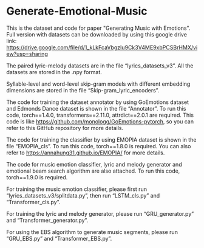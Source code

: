 # Generate-Emotional-Music

This is the dataset and code for paper "Generating Music with Emotions". Full version with datasets can be downloaded by using this google drive link: 
https://drive.google.com/file/d/1_kLkFcaVbgzIu9Ck3V4ME9xbPCSBrHMX/view?usp=sharing

The paired lyric-melody datasets are in the file “lyrics_datasets_v3”. All the datasets are stored in the .npy format. 

Syllable-level and word-level skip-gram models with different embedding dimensions are stored in the file “Skip-gram_lyric_encoders”.

The code for training the dataset annotator by using GoEmotions dataset and Edmonds Dance dataset is shown in the file “Annotator”. To run this code, torch==1.4.0, transformers==2.11.0, attrdict==2.0.1 are required. This code is like https://github.com/monologg/GoEmotions-pytorch, so you can refer to this GitHub repository for more details.

The code for training the classifier by using EMOPIA dataset is shown in the file “EMOPIA_cls”. To run this code, torch==1.8.0 is required. You can also refer to https://annahung31.github.io/EMOPIA/ for more details. 

The code for music emotion classifier, lyric and melody generator and emotional beam search algorithm are also attached. To run this code, torch==1.9.0 is required.

For training the music emotion classifier, please first run “lyrics_datasets_v3/splitdata.py”, then run “LSTM_cls.py” and “Transformer_cls.py”. 

For training the lyric and melody generator, please run “GRU_generator.py” and “Transformer_generator.py”. 

For using the EBS algorithm to generate music segments, please run “GRU_EBS.py” and “Transformer_EBS.py”. 

